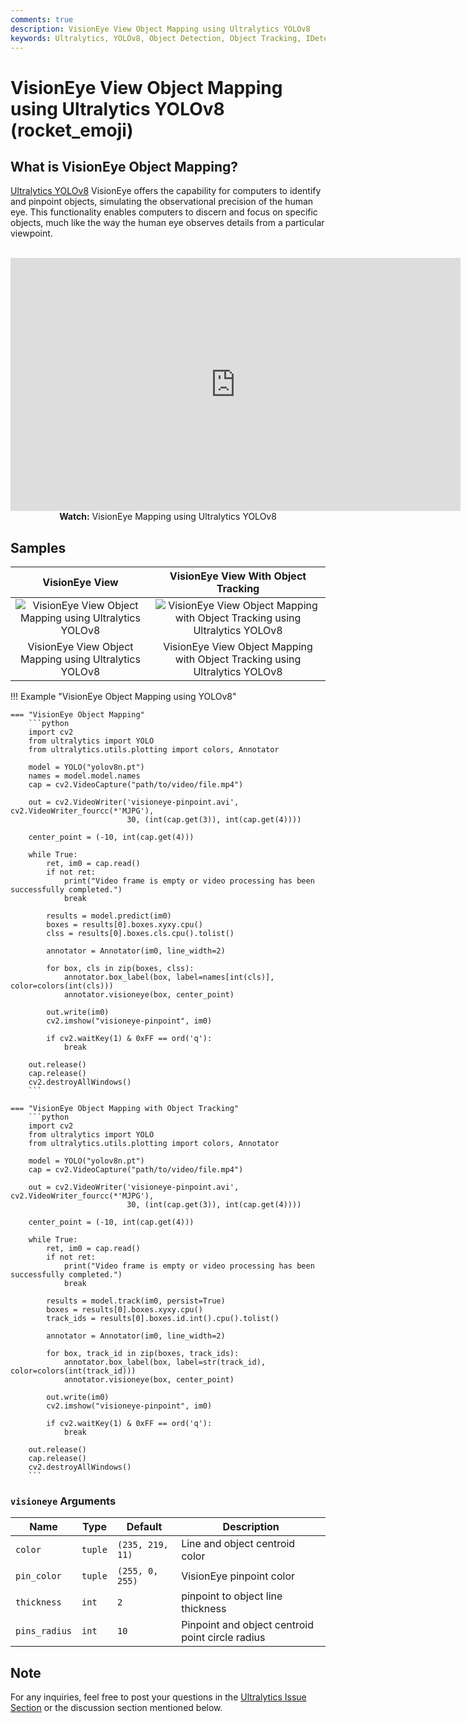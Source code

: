 ```yaml
---
comments: true
description: VisionEye View Object Mapping using Ultralytics YOLOv8
keywords: Ultralytics, YOLOv8, Object Detection, Object Tracking, IDetection, VisionEye, Computer Vision, Notebook, IPython Kernel, CLI, Python SDK
---
```


# VisionEye View Object Mapping using Ultralytics YOLOv8 (rocket_emoji)

## What is VisionEye Object Mapping?

[Ultralytics YOLOv8](https://github.com/ultralytics/ultralytics/) VisionEye offers the capability for computers to identify and pinpoint objects, simulating the observational precision of the human eye. This functionality enables computers to discern and focus on specific objects, much like the way the human eye observes details from a particular viewpoint.

<p align="center">
  <br>
  <iframe width="720" height="405" src="https://www.youtube.com/embed/in6xF7KgF7Q"
    title="YouTube video player" frameborder="0"
    allow="accelerometer; autoplay; clipboard-write; encrypted-media; gyroscope; picture-in-picture; web-share"
    allowfullscreen>
  </iframe>
  <br>
  <strong>Watch:</strong> VisionEye Mapping using Ultralytics YOLOv8
</p>

## Samples
|                                                                        VisionEye View                                                                        |                                                                        VisionEye View With Object Tracking                                                                        |
|:------------------------------------------------------------------------------------------------------------------------------------------------------------:|:---------------------------------------------------------------------------------------------------------------------------------------------------------------------------------:|
| ![VisionEye View Object Mapping using Ultralytics YOLOv8](https://github.com/RizwanMunawar/ultralytics/assets/62513924/7d593acc-2e37-41b0-ad0e-92b4ffae6647) | ![VisionEye View Object Mapping with Object Tracking using Ultralytics YOLOv8](https://github.com/RizwanMunawar/ultralytics/assets/62513924/fcd85952-390f-451e-8fb0-b82e943af89c) |
|                                                    VisionEye View Object Mapping using Ultralytics YOLOv8                                                    |                                                    VisionEye View Object Mapping with Object Tracking using Ultralytics YOLOv8                                                    |


!!! Example "VisionEye Object Mapping using YOLOv8"

    === "VisionEye Object Mapping"
        ```python
        import cv2
        from ultralytics import YOLO
        from ultralytics.utils.plotting import colors, Annotator

        model = YOLO("yolov8n.pt")
        names = model.model.names
        cap = cv2.VideoCapture("path/to/video/file.mp4")

        out = cv2.VideoWriter('visioneye-pinpoint.avi', cv2.VideoWriter_fourcc(*'MJPG'),
                              30, (int(cap.get(3)), int(cap.get(4))))

        center_point = (-10, int(cap.get(4)))

        while True:
            ret, im0 = cap.read()
            if not ret:
                print("Video frame is empty or video processing has been successfully completed.")
                break

            results = model.predict(im0)
            boxes = results[0].boxes.xyxy.cpu()
            clss = results[0].boxes.cls.cpu().tolist()

            annotator = Annotator(im0, line_width=2)

            for box, cls in zip(boxes, clss):
                annotator.box_label(box, label=names[int(cls)], color=colors(int(cls)))
                annotator.visioneye(box, center_point)

            out.write(im0)
            cv2.imshow("visioneye-pinpoint", im0)

            if cv2.waitKey(1) & 0xFF == ord('q'):
                break

        out.release()
        cap.release()
        cv2.destroyAllWindows()
        ```

    === "VisionEye Object Mapping with Object Tracking"
        ```python
        import cv2
        from ultralytics import YOLO
        from ultralytics.utils.plotting import colors, Annotator

        model = YOLO("yolov8n.pt")
        cap = cv2.VideoCapture("path/to/video/file.mp4")

        out = cv2.VideoWriter('visioneye-pinpoint.avi', cv2.VideoWriter_fourcc(*'MJPG'),
                              30, (int(cap.get(3)), int(cap.get(4))))

        center_point = (-10, int(cap.get(4)))

        while True:
            ret, im0 = cap.read()
            if not ret:
                print("Video frame is empty or video processing has been successfully completed.")
                break

            results = model.track(im0, persist=True)
            boxes = results[0].boxes.xyxy.cpu()
            track_ids = results[0].boxes.id.int().cpu().tolist()

            annotator = Annotator(im0, line_width=2)

            for box, track_id in zip(boxes, track_ids):
                annotator.box_label(box, label=str(track_id), color=colors(int(track_id)))
                annotator.visioneye(box, center_point)

            out.write(im0)
            cv2.imshow("visioneye-pinpoint", im0)

            if cv2.waitKey(1) & 0xFF == ord('q'):
                break

        out.release()
        cap.release()
        cv2.destroyAllWindows()
        ```

### `visioneye` Arguments

| Name          | Type    | Default          | Description                                      |
|---------------|---------|------------------|--------------------------------------------------|
| `color`       | `tuple` | `(235, 219, 11)` | Line and object centroid color                   |
| `pin_color`   | `tuple` | `(255, 0, 255)`  | VisionEye pinpoint color                         |
| `thickness`   | `int`   | `2`              | pinpoint to object line thickness                |
| `pins_radius` | `int`   | `10`             | Pinpoint and object centroid point circle radius |

## Note

For any inquiries, feel free to post your questions in the [Ultralytics Issue Section](https://github.com/ultralytics/ultralytics/issues/new/choose) or the discussion section mentioned below.
